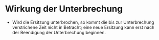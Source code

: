 # Wirkung der Unterbrechung

- Wird die Ersitzung unterbrochen, so kommt die bis zur Unterbrechung verstrichene Zeit nicht in Betracht; eine neue Ersitzung kann erst nach der Beendigung der Unterbrechung beginnen.

